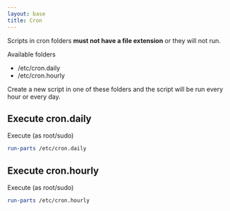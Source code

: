 ```yaml
---
layout: base
title: Cron
---
```


Scripts in cron folders __must not have a file extension__ or they will not run.

Available folders
* /etc/cron.daily
* /etc/cron.hourly

Create a new script in one of these folders and the script will be run every hour or every day.

## Execute cron.daily

Execute (as root/sudo) 
```bash
run-parts /etc/cron.daily
```

## Execute cron.hourly
Execute (as root/sudo) 

```bash
run-parts /etc/cron.hourly
```
